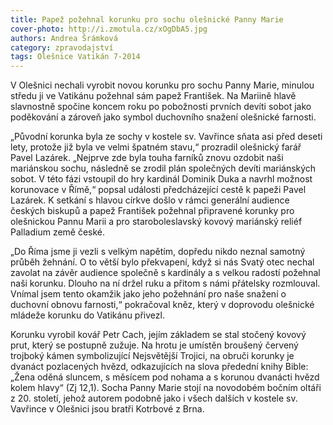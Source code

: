 ```yaml
---
title: Papež požehnal korunku pro sochu olešnické Panny Marie
cover-photo: http://i.zmotula.cz/xOgDbA5.jpg
authors: Andrea Šrámková
category: zpravodajství
tags: Olešnice Vatikán 7-2014
---
```


V Olešnici nechali vyrobit novou korunku pro sochu Panny Marie, minulou středu ji ve Vatikánu požehnal sám papež František. Na Mariině hlavě slavnostně spočine koncem roku po pobožnosti prvních devíti sobot jako poděkování a zároveň jako symbol duchovního snažení olešnické farnosti.

„Původní korunka byla ze sochy v kostele sv. Vavřince sňata asi před deseti lety, protože již byla ve velmi špatném stavu,“ prozradil olešnický farář Pavel Lazárek. „Nejprve zde byla touha farníků znovu ozdobit naši mariánskou sochu, následně se zrodil plán společných devíti mariánských sobot. V této fázi vstoupil do hry kardinál Dominik Duka a navrhl možnost korunovace v Římě,“ popsal události předcházející cestě k papeži Pavel Lazárek. K setkání s hlavou církve došlo v rámci generální audience českých biskupů a papež František požehnal připravené korunky pro olešnickou Pannu Marii a pro staroboleslavský kovový mariánský reliéf Palladium země české.

 „Do Říma jsme ji vezli s velkým napětím, dopředu nikdo neznal samotný průběh žehnání. O to větší bylo překvapení, když si nás Svatý otec nechal zavolat na závěr audience společně s kardinály a s velkou radostí požehnal naši korunku. Dlouho na ní držel ruku a přitom s námi přátelsky rozmlouval. Vnímal jsem tento okamžik jako jeho požehnání pro naše snažení o duchovní obnovu farnosti,“ pokračoval kněz, který v doprovodu olešnické mládeže korunku do Vatikánu přivezl.

Korunku vyrobil kovář Petr Cach, jejím základem se stal stočený kovový prut, který se postupně zužuje. Na hrotu je umístěn broušený červený trojboký kámen symbolizující Nejsvětější Trojici, na obruči korunky je dvanáct pozlacených hvězd, odkazujících na slova předední knihy Bible: „Žena oděná sluncem, s měsícem pod nohama a s korunou dvanácti hvězd kolem hlavy“ (Zj 12,1). Socha Panny Marie stojí na novodobém bočním oltáři z 20. století, jehož autorem podobně jako i všech dalších v kostele sv. Vavřince v Olešnici jsou bratři Kotrbové z Brna.